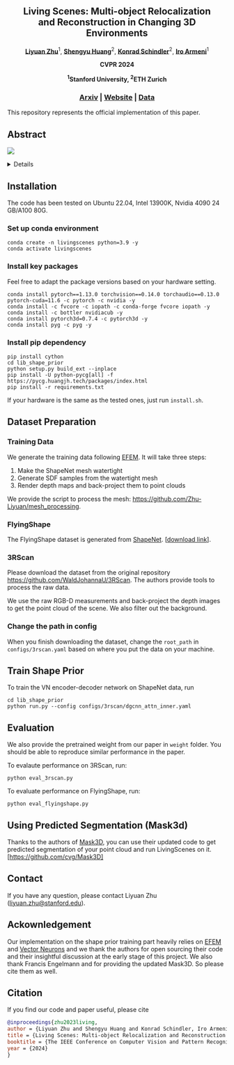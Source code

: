 <p align="center">
<h2 align="center">  Living Scenes: Multi-object Relocalization <br> and Reconstruction in Changing 3D Environments </h2>

<p align="center">
    <a href="http://zhuliyuan.net/"><strong>Liyuan Zhu</strong></a><sup>1</sup>, 
    <a href="https://shengyuh.github.io/"><strong>Shengyu Huang</strong></a><sup>2</sup>,
    <a href="https://scholar.google.com/citations?user=FZuNgqIAAAAJ&hl=en"><strong>Konrad Schindler</strong></a><sup>2</sup>,
    <a href="https://ir0.github.io/"><strong>Iro Armeni</strong></a><sup>1</sup>
  </p>

<p align="center"><strong>CVPR 2024</strong></a>
<p align="center"><strong><sup>1</sup>Stanford University, <sup>2</sup>ETH Zurich</strong></a>
  <h3 align="center"><a href="https://arxiv.org/abs/2312.09138">Arxiv</a> 
  | <a href="https://zhuliyuan.net/livingscenes">Website</a> | <a href="https://github.com/GradientSpaces/LivingScenes?tab=readme-ov-file#training-data">Data</a> </h3> 
  <div align="center"></div>

This repository represents the official implementation of this paper.

## Abstract
<image src="misc/teaser.png"/>
</p>

<details>
Research into dynamic 3D scene understanding has primarily focused on short-term change tracking from dense
observations, while little attention has been paid to longterm changes with sparse observations. We address this
gap with MORE2
, a novel approach for multi-object relocalization and reconstruction in evolving environments. We
view these environments as “living scenes” and consider
the problem of transforming scans taken at different points
in time into a 3D reconstruction of the object instances,
whose accuracy and completeness increase over time. At
the core of our method lies an SE(3)-equivariant representation in a single encoder-decoder network, trained on synthetic data. This representation enables us to seamlessly
tackle instance matching, registration, and reconstruction.
We also introduce a joint optimization algorithm that facilitates the accumulation of point clouds originating from the
same instance across multiple scans taken at different points
in time. We validate our method on synthetic and real-world
data and demonstrate state-of-the-art performance in both
end-to-end performance and individual subtasks.
</details>


## Installation
The code has been tested on Ubuntu 22.04, Intel 13900K, Nvidia 4090 24 GB/A100 80G. 

### Set up conda environment
```
conda create -n livingscenes python=3.9 -y
conda activate livingscenes
```

### Install key packages
Feel free to adapt the package versions based on your hardware setting.
```
conda install pytorch==1.13.0 torchvision==0.14.0 torchaudio==0.13.0 pytorch-cuda=11.6 -c pytorch -c nvidia -y
conda install -c fvcore -c iopath -c conda-forge fvcore iopath -y
conda install -c bottler nvidiacub -y
conda install pytorch3d=0.7.4 -c pytorch3d -y
conda install pyg -c pyg -y
```

### Install pip dependency
```
pip install cython
cd lib_shape_prior
python setup.py build_ext --inplace
pip install -U python-pycg[all] -f https://pycg.huangjh.tech/packages/index.html
pip install -r requirements.txt
```
If your hardware is the same as the tested ones, just run `install.sh`.

## Dataset Preparation

### Training Data
We generate the training data following [EFEM](https://github.com/JiahuiLei/EFEM). It will take three steps:

1. Make the ShapeNet mesh watertight
2. Generate SDF samples from the watertight mesh
3. Render depth maps and back-project them to point clouds

We provide the script to process the mesh: https://github.com/Zhu-Liyuan/mesh_processing.

### FlyingShape
The FlyingShape dataset is generated from [ShapeNet](https://shapenet.org/). [[download link](https://drive.google.com/file/d/1FPkXtNynYqhIDWOdYNEyEKTfYJMsknNa/view?usp=drive_link)].

### 3RScan
Please download the dataset from the original repository https://github.com/WaldJohannaU/3RScan. The authors provide tools to process the raw data.

We use the raw RGB-D measurements and back-project the depth images to get the point cloud of the scene. We also filter out the background.

### Change the path in config
When you finish downloading the dataset, change the `root_path` in `configs/3rscan.yaml` based on where you put the data on your machine.

## Train Shape Prior
To train the VN encoder-decoder network on ShapeNet data, run
```
cd lib_shape_prior
python run.py --config configs/3rscan/dgcnn_attn_inner.yaml
```

## Evaluation
We also provide the pretrained weight from our paper in `weight` folder. You should be able to reproduce similar performance in the paper.

To evalaute performance on 3RScan, run:
```
python eval_3rscan.py
```

To evaluate performance on FlyingShape, run:
```
python eval_flyingshape.py
```

## Using Predicted Segmentation (Mask3d)
Thanks to the authors of [Mask3D](https://jonasschult.github.io/Mask3D/), you can use their updated code to get predicted segmentation of your point cloud and run LivingScenes on it. [https://github.com/cvg/Mask3D]

## Contact
If you have any question, please contact Liyuan Zhu (liyuan.zhu@stanford.edu).

## Ackownledgement
Our implementation on the shape prior training part heavily relies on [EFEM](https://github.com/JiahuiLei/EFEM) and [Vector Neurons](https://github.com/FlyingGiraffe/vnn/) and we thank the authors for open sourcing their code and their insightful discussion at the early stage of this project. We also thank Francis Engelmann and for providing the updated Mask3D. So please cite them as well.

## Citation
If you find our code and paper useful, please cite
```bibtex
@inproceedings{zhu2023living,
author = {Liyuan Zhu and Shengyu Huang and Konrad Schindler, Iro Armeni},
title = {Living Scenes: Multi-object Relocalization and Reconstruction in Changing 3D Environments},
booktitle = {The IEEE Conference on Computer Vision and Pattern Recognition (CVPR)},
year = {2024}
}
```

